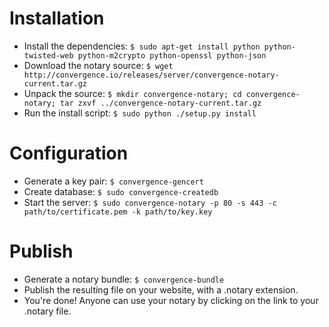 Installation
============

 * Install the dependencies: `$ sudo apt-get install python python-twisted-web python-m2crypto python-openssl python-json`
 * Download the notary source: `$ wget http://convergence.io/releases/server/convergence-notary-current.tar.gz`
 * Unpack the source: `$ mkdir convergence-notary; cd convergence-notary; tar zxvf ../convergence-notary-current.tar.gz`
 * Run the install script: `$ sudo python ./setup.py install`

Configuration
=============

 * Generate a key pair: `$ convergence-gencert`
 * Create database: `$ sudo convergence-createdb`
 * Start the server: `$ sudo convergence-notary -p 80 -s 443 -c path/to/certificate.pem -k path/to/key.key`

Publish
=======

 * Generate a notary bundle: `$ convergence-bundle`
 * Publish the resulting file on your website, with a .notary extension.
 * You're done! Anyone can use your notary by clicking on the link to your .notary file.


